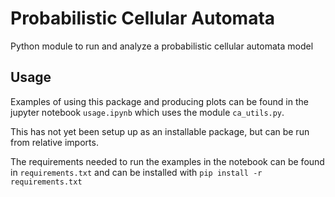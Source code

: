 # Probabilistic Cellular Automata

Python module to run and analyze a probabilistic cellular automata model

## Usage

Examples of using this package and producing plots can be found in the 
jupyter notebook `usage.ipynb` which uses the module `ca_utils.py`.

This has not yet been setup up as an installable package, but can be run
from relative imports.

The requirements needed to run the examples in the notebook can be found in
`requirements.txt` and can be installed with `pip install -r requirements.txt`